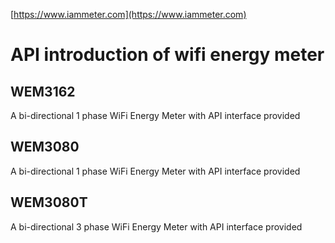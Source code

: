 

[https://www.iammeter.com](https://www.iammeter.com)

#  API introduction of wifi energy meter 


## WEM3162 
A bi-directional 1 phase WiFi Energy Meter with API interface provided
## WEM3080 
A bi-directional 1 phase WiFi Energy Meter with API interface provided
## WEM3080T
A bi-directional 3 phase WiFi Energy Meter with API interface provided
